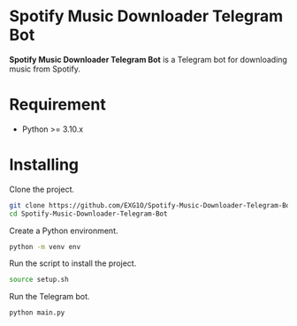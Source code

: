 # Spotify Music Downloader Telegram Bot
**Spotify Music Downloader Telegram Bot** is a Telegram bot for downloading music from Spotify.

# Requirement
- Python >= 3.10.x

# Installing
Clone the project.
```sh
git clone https://github.com/EXG1O/Spotify-Music-Downloader-Telegram-Bot.git
cd Spotify-Music-Downloader-Telegram-Bot
```
Create a Python environment.
```sh
python -m venv env
```
Run the script to install the project.
```sh
source setup.sh
```
Run the Telegram bot.
```sh
python main.py
```
